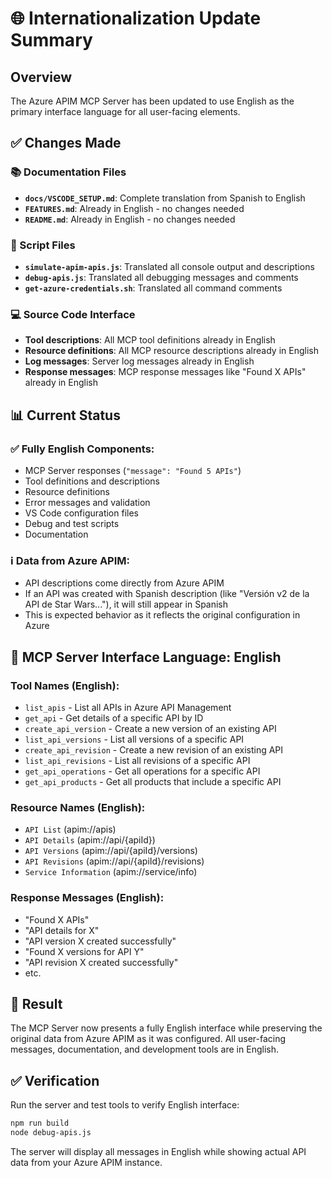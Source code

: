 # 🌐 Internationalization Update Summary

## Overview
The Azure APIM MCP Server has been updated to use English as the primary interface language for all user-facing elements.

## ✅ Changes Made

### 📚 Documentation Files
- **`docs/VSCODE_SETUP.md`**: Complete translation from Spanish to English
- **`FEATURES.md`**: Already in English - no changes needed
- **`README.md`**: Already in English - no changes needed

### 🔧 Script Files
- **`simulate-apim-apis.js`**: Translated all console output and descriptions
- **`debug-apis.js`**: Translated all debugging messages and comments
- **`get-azure-credentials.sh`**: Translated all command comments

### 💻 Source Code Interface
- **Tool descriptions**: All MCP tool definitions already in English
- **Resource definitions**: All MCP resource descriptions already in English
- **Log messages**: Server log messages already in English
- **Response messages**: MCP response messages like "Found X APIs" already in English

## 📊 Current Status

### ✅ Fully English Components:
- MCP Server responses (`"message": "Found 5 APIs"`)
- Tool definitions and descriptions
- Resource definitions
- Error messages and validation
- VS Code configuration files
- Debug and test scripts
- Documentation

### ℹ️ Data from Azure APIM:
- API descriptions come directly from Azure APIM
- If an API was created with Spanish description (like "Versión v2 de la API de Star Wars..."), it will still appear in Spanish
- This is expected behavior as it reflects the original configuration in Azure

## 🚀 MCP Server Interface Language: **English**

### Tool Names (English):
- `list_apis` - List all APIs in Azure API Management
- `get_api` - Get details of a specific API by ID
- `create_api_version` - Create a new version of an existing API
- `list_api_versions` - List all versions of a specific API
- `create_api_revision` - Create a new revision of an existing API
- `list_api_revisions` - List all revisions of a specific API
- `get_api_operations` - Get all operations for a specific API
- `get_api_products` - Get all products that include a specific API

### Resource Names (English):
- `API List` (apim://apis)
- `API Details` (apim://api/{apiId})
- `API Versions` (apim://api/{apiId}/versions)
- `API Revisions` (apim://api/{apiId}/revisions)
- `Service Information` (apim://service/info)

### Response Messages (English):
- "Found X APIs"
- "API details for X"
- "API version X created successfully"
- "Found X versions for API Y"
- "API revision X created successfully"
- etc.

## 🎯 Result
The MCP Server now presents a fully English interface while preserving the original data from Azure APIM as it was configured. All user-facing messages, documentation, and development tools are in English.

## ✅ Verification
Run the server and test tools to verify English interface:
```bash
npm run build
node debug-apis.js
```

The server will display all messages in English while showing actual API data from your Azure APIM instance.